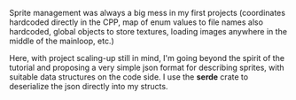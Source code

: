 Sprite management was always a big mess in my first projects (coordinates hardcoded directly in the CPP, map of enum values to file names also hardcoded, global objects to store textures, loading images anywhere in the middle of the mainloop, etc.)

Here, with project scaling-up still in mind, I'm going beyond the spirit of the tutorial and proposing a very simple json format for describing sprites, with suitable data structures on the code side. I use the **serde** crate to deserialize the json directly into my structs. 
